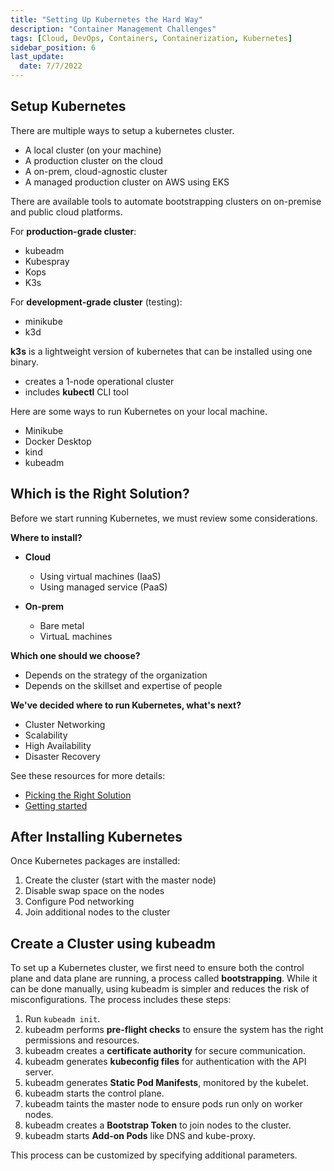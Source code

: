 ```yaml
---
title: "Setting Up Kubernetes the Hard Way"
description: "Container Management Challenges"
tags: [Cloud, DevOps, Containers, Containerization, Kubernetes]
sidebar_position: 6
last_update:
  date: 7/7/2022
---
```



## Setup Kubernetes

There are multiple ways to setup a kubernetes cluster. 

- A local cluster (on your machine)
- A production cluster on the cloud
- A on-prem, cloud-agnostic cluster
- A managed production cluster on AWS using EKS

There are available tools to automate bootstrapping clusters on on-premise and public cloud platforms.

For **production-grade cluster**:

- kubeadm
- Kubespray
- Kops
- K3s

For **development-grade cluster** (testing):

- minikube
- k3d

**k3s** is a lightweight version of kubernetes that can be installed using one binary.

- creates a 1-node operational cluster
- includes **kubectl** CLI tool

Here are some ways to run Kubernetes on your local machine.

- Minikube
- Docker Desktop
- kind
- kubeadm

## Which is the Right Solution?

Before we start running Kubernetes, we must review some considerations. 

**Where to install?**

- **Cloud**
    - Using virtual machines (IaaS)
    - Using managed service (PaaS)

- **On-prem**
    - Bare metal
    - VirtuaL machines 

**Which one should we choose?**

- Depends on the strategy of the organization
- Depends on the skillset and expertise of people

**We've decided where to run Kubernetes, what's next?**

- Cluster Networking 
- Scalability
- High Availability 
- Disaster Recovery

See these resources for more details:

- [Picking the Right Solution](https://jamesdefabia.github.io/docs/getting-started-guides/)
- [Getting started](https://kubernetes.io/docs/setup/)


## After Installing Kubernetes 

Once Kubernetes packages are installed:

1. Create the cluster (start with the master node)
2. Disable swap space on the nodes
3. Configure Pod networking
4. Join additional nodes to the cluster

## Create a Cluster using kubeadm

To set up a Kubernetes cluster, we first need to ensure both the control plane and data plane are running, a process called **bootstrapping**. While it can be done manually, using kubeadm is simpler and reduces the risk of misconfigurations. The process includes these steps:

1. Run `kubeadm init`.
2. kubeadm performs **pre-flight checks** to ensure the system has the right permissions and resources.
3. kubeadm creates a **certificate authority** for secure communication.
4. kubeadm generates **kubeconfig files** for authentication with the API server.
5. kubeadm generates **Static Pod Manifests**, monitored by the kubelet.
6. kubeadm starts the control plane.
7. kubeadm taints the master node to ensure pods run only on worker nodes.
8. kubeadm creates a **Bootstrap Token** to join nodes to the cluster.
9. kubeadm starts **Add-on Pods** like DNS and kube-proxy.

This process can be customized by specifying additional parameters.

 

